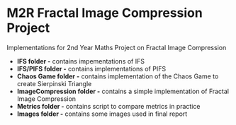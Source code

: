 # M2R Fractal Image Compression Project
Implementations for 2nd Year Maths Project on Fractal Image Compression

- **IFS folder -** contains impementations of IFS
- **IFS/PIFS folder -** contains implementations of PIFS
- **Chaos Game folder -** contains implementation of the Chaos Game to create Sierpinski Triangle
- **ImageCompression folder -** contains a simple implementation of Fractal Image Compression
- **Metrics folder -** contains script to compare metrics in practice
- **Images folder -** contains some images used in final report

